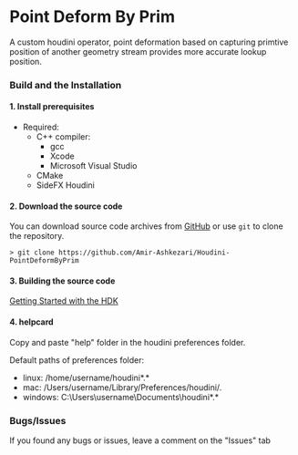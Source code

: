 # Point Deform By Prim

A custom houdini operator, point deformation based on capturing primtive position of another geometry stream provides more accurate lookup position.

### Build and the Installation

#### 1. Install prerequisites

- Required:
    - C++ compiler:
        - gcc
        - Xcode
        - Microsoft Visual Studio
    - CMake
    - SideFX Houdini

#### 2. Download the source code

You can download source code archives from [GitHub](https://www.github.com/Amir-Ashkezari/Houdini-PointDeformByPrim) or use ```git``` to clone the repository.

```
> git clone https://github.com/Amir-Ashkezari/Houdini-PointDeformByPrim
```

#### 3. Building the source code

[Getting Started with the HDK](https://www.sidefx.com/tutorials/quick-tip-getting-started-with-the-hdk/)

#### 4. helpcard

Copy and paste "help" folder in the houdini preferences folder.

Default paths of preferences folder:
  * linux: /home/username/houdini*.*
  * mac: /Users/username/Library/Preferences/houdini/*.*
  * windows: C:\Users\username\Documents\houdini*.*

### Bugs/Issues

If you found any bugs or issues, leave a comment on the "Issues" tab
